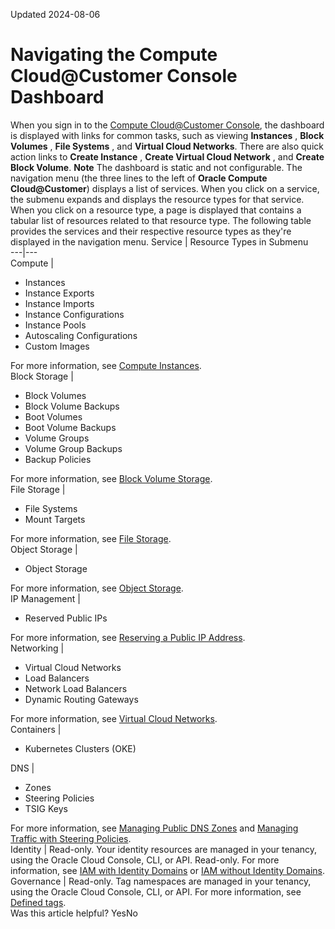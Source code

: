 Updated 2024-08-06
# Navigating the Compute Cloud@Customer Console Dashboard
When you sign in to the [Compute Cloud@Customer Console](https://docs.oracle.com/en-us/iaas/compute-cloud-at-customer/topics/overview/compute-cloud-customer-console.htm#accessing-the-console "Use the Compute Cloud@Customer Console to create and manage compute, storage and other resources on a Compute Cloud@Customer infrastructure."), the dashboard is displayed with links for common tasks, such as viewing **Instances** , **Block Volumes** , **File Systems** , and **Virtual Cloud Networks**. There are also quick action links to **Create Instance** , **Create Virtual Cloud Network** , and **Create Block Volume**.
**Note**
The dashboard is static and not configurable.
The navigation menu (the three lines to the left of **Oracle Compute Cloud@Customer**) displays a list of services. When you click on a service, the submenu expands and displays the resource types for that service. When you click on a resource type, a page is displayed that contains a tabular list of resources related to that resource type. The following table provides the services and their respective resource types as they're displayed in the navigation menu.
Service |  Resource Types in Submenu  
---|---  
Compute | 
  * Instances
  * Instance Exports
  * Instance Imports
  * Instance Configurations
  * Instance Pools
  * Autoscaling Configurations
  * Custom Images

For more information, see [Compute Instances](https://docs.oracle.com/en-us/iaas/compute-cloud-at-customer/topics/compute/compute-instances.htm#compute-instances "Compute Cloud@Customer lets you provision and manage compute instances.").  
Block Storage | 
  * Block Volumes
  * Block Volume Backups
  * Boot Volumes
  * Boot Volume Backups
  * Volume Groups
  * Volume Group Backups
  * Backup Policies

For more information, see [Block Volume Storage](https://docs.oracle.com/en-us/iaas/compute-cloud-at-customer/topics/block/block-volume-storage.htm#block-volume-storage "On Compute Cloud@Customer, Block Volumes provide high-performance network storage capacity that supports a broad range of I/O intensive workloads.").  
File Storage | 
  * File Systems
  * Mount Targets

For more information, see [File Storage](https://docs.oracle.com/en-us/iaas/compute-cloud-at-customer/topics/file/file-storage.htm#file-storage "On Compute Cloud@Customer, the File Storage service provides a durable, scalable, secure network file system. You can connect to a File Storage service file system from any Compute Cloud@Customer compute instance in your Virtual Cloud Network \(VCN\).").  
Object Storage | 
  * Object Storage

For more information, see [Object Storage](https://docs.oracle.com/en-us/iaas/compute-cloud-at-customer/topics/object/object-storage.htm#object-storage "On Compute Cloud@Customer, the Object Storage service provides reliable and cost-efficient data durability.").  
IP Management | 
  * Reserved Public IPs

For more information, see [Reserving a Public IP Address](https://docs.oracle.com/en-us/iaas/compute-cloud-at-customer/topics/network/reserving-a-public-ip-address.htm#reserving-a-public-ip-address "On Compute Cloud@Customer, you can reserve a public IP address that's available to assign to a private IP address object at a later time.").  
Networking | 
  * Virtual Cloud Networks 
  * Load Balancers
  * Network Load Balancers
  * Dynamic Routing Gateways

For more information, see [Virtual Cloud Networks](https://docs.oracle.com/en-us/iaas/compute-cloud-at-customer/topics/network/virtual-cloud-networks.htm#networking "On Compute Cloud@Customer, networking enables you to set up virtual versions of traditional network components.").  
Containers | 
  * Kubernetes Clusters (OKE)

  
DNS | 
  * Zones
  * Steering Policies
  * TSIG Keys

For more information, see [Managing Public DNS Zones](https://docs.oracle.com/en-us/iaas/compute-cloud-at-customer/topics/network/managing-public-dns-zones.htm#managing-public-dns-zones "On Compute Cloud@Customer, the Domain Name System \(DNS\) lets computers use hostnames instead of IP addresses to communicate with each other.") and [Managing Traffic with Steering Policies](https://docs.oracle.com/en-us/iaas/compute-cloud-at-customer/topics/network/managing-traffic-with-steering-policies.htm#managing-traffic-with-steering-policies "On Compute Cloud@Customer, offers two types of traffic steering policies based on load balancing and some value of the IP address prefix.").  
Identity |  Read-only. Your identity resources are managed in your tenancy, using the Oracle Cloud Console, CLI, or API. Read-only. For more information, see [IAM with Identity Domains](https://docs.oracle.com/iaas/Content/Identity/home.htm) or [IAM without Identity Domains](https://docs.oracle.com/iaas/Content/Identity/home1.htm).  
Governance |  Read-only. Tag namespaces are managed in your tenancy, using the Oracle Cloud Console, CLI, or API. For more information, see [Defined tags](https://docs.oracle.com/iaas/Content/Tagging/Tasks/managingtagsandtagnamespaces.htm).  
Was this article helpful?
YesNo

